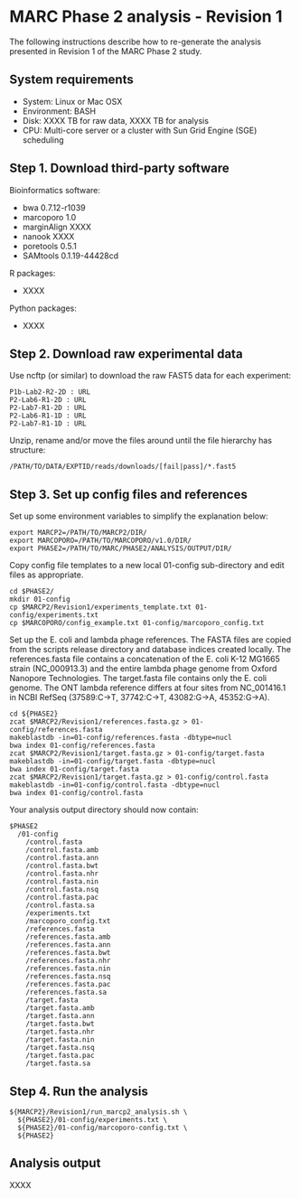 # MARC Phase 2 analysis - Revision 1

The following instructions describe how to re-generate the analysis
presented in Revision 1 of the MARC Phase 2 study.

## System requirements

- System: Linux or Mac OSX
- Environment: BASH
- Disk: XXXX TB for raw data, XXXX TB for analysis
- CPU: Multi-core server or a cluster with Sun Grid Engine (SGE) scheduling

## Step 1. Download third-party software

Bioinformatics software:
- bwa 0.7.12-r1039
- marcoporo 1.0
- marginAlign XXXX
- nanook XXXX
- poretools 0.5.1
- SAMtools 0.1.19-44428cd

R packages:
- XXXX

Python packages:
- XXXX

## Step 2. Download raw experimental data

Use ncftp (or similar) to download the raw FAST5 data for each experiment:
```
P1b-Lab2-R2-2D : URL
P2-Lab6-R1-2D : URL
P2-Lab7-R1-2D : URL
P2-Lab6-R1-1D : URL
P2-Lab7-R1-1D : URL
```

Unzip, rename and/or move the files around until the file hierarchy has structure:
```
/PATH/TO/DATA/EXPTID/reads/downloads/[fail|pass]/*.fast5
```

## Step 3. Set up config files and references

Set up some environment variables to simplify the explanation below:
```
export MARCP2=/PATH/TO/MARCP2/DIR/
export MARCOPORO=/PATH/TO/MARCOPORO/v1.0/DIR/
export PHASE2=/PATH/TO/MARC/PHASE2/ANALYSIS/OUTPUT/DIR/
```

Copy config file templates to a new local 01-config sub-directory and edit files as appropriate.
```
cd $PHASE2/
mkdir 01-config
cp $MARCP2/Revision1/experiments_template.txt 01-config/experiments.txt
cp $MARCOPORO/config_example.txt 01-config/marcoporo_config.txt
```

Set up the E. coli and lambda phage references. The FASTA files are copied from the scripts release directory and database indices created locally. The references.fasta file contains a concatenation of the E. coli K-12 MG1665 strain (NC_000913.3) and the entire lambda phage genome from Oxford Nanopore Technologies. The target.fasta file contains only the E. coli genome. The ONT lambda reference differs at four sites from NC_001416.1 in NCBI RefSeq (37589:C->T, 37742:C->T, 43082:G->A, 45352:G->A).

```
cd ${PHASE2}
zcat $MARCP2/Revision1/references.fasta.gz > 01-config/references.fasta
makeblastdb -in=01-config/references.fasta -dbtype=nucl
bwa index 01-config/references.fasta
zcat $MARCP2/Revision1/target.fasta.gz > 01-config/target.fasta
makeblastdb -in=01-config/target.fasta -dbtype=nucl
bwa index 01-config/target.fasta
zcat $MARCP2/Revision1/target.fasta.gz > 01-config/control.fasta
makeblastdb -in=01-config/control.fasta -dbtype=nucl
bwa index 01-config/control.fasta
```

Your analysis output directory should now contain:
```
$PHASE2
  /01-config
    /control.fasta
    /control.fasta.amb
    /control.fasta.ann
    /control.fasta.bwt
    /control.fasta.nhr
    /control.fasta.nin
    /control.fasta.nsq
    /control.fasta.pac
    /control.fasta.sa
    /experiments.txt
    /marcoporo_config.txt
    /references.fasta
    /references.fasta.amb
    /references.fasta.ann
    /references.fasta.bwt
    /references.fasta.nhr
    /references.fasta.nin
    /references.fasta.nsq
    /references.fasta.pac
    /references.fasta.sa
    /target.fasta
    /target.fasta.amb
    /target.fasta.ann
    /target.fasta.bwt
    /target.fasta.nhr
    /target.fasta.nin
    /target.fasta.nsq
    /target.fasta.pac
    /target.fasta.sa
```

## Step 4. Run the analysis

```
${MARCP2}/Revision1/run_marcp2_analysis.sh \
  ${PHASE2}/01-config/experiments.txt \
  ${PHASE2}/01-config/marcoporo-config.txt \
  ${PHASE2}
```

## Analysis output

XXXX

